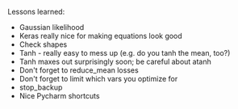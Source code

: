 Lessons learned:
* Gaussian likelihood
* Keras really nice for making equations look good
* Check shapes
* Tanh - really easy to mess up (e.g. do you tanh the mean, too?)
* Tanh maxes out surprisingly soon; be careful about atanh
* Don't forget to reduce_mean losses
* Don't forget to limit which vars you optimize for
* stop_backup
* Nice Pycharm shortcuts